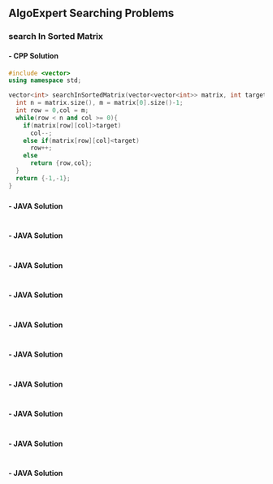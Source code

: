 ## AlgoExpert Searching Problems

### search In Sorted Matrix

#### - CPP Solution
```cpp
#include <vector>
using namespace std;

vector<int> searchInSortedMatrix(vector<vector<int>> matrix, int target) {
  int n = matrix.size(), m = matrix[0].size()-1;
  int row = 0,col = m;
  while(row < n and col >= 0){
    if(matrix[row][col]>target)
      col--;
    else if(matrix[row][col]<target)
      row++;
    else
      return {row,col};
  }
  return {-1,-1};
}
```
### 

#### - JAVA Solution
```java
```
### 

#### - JAVA Solution
```java
```
### 

#### - JAVA Solution
```java
```
### 

#### - JAVA Solution
```java
```
### 

#### - JAVA Solution
```java
```
### 

#### - JAVA Solution
```java
```
### 

#### - JAVA Solution
```java
```
### 

#### - JAVA Solution
```java
```
### 

#### - JAVA Solution
```java
```
### 

#### - JAVA Solution
```java
```
